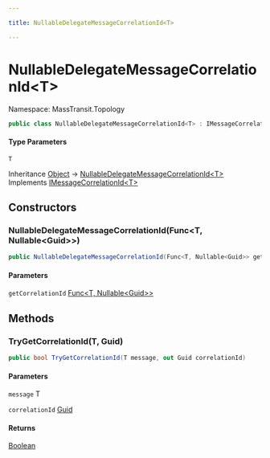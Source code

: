 ```yaml
---

title: NullableDelegateMessageCorrelationId<T>

---
```


# NullableDelegateMessageCorrelationId\<T\>

Namespace: MassTransit.Topology

```csharp
public class NullableDelegateMessageCorrelationId<T> : IMessageCorrelationId<T>
```

#### Type Parameters

`T`<br/>

Inheritance [Object](https://learn.microsoft.com/en-us/dotnet/api/system.object) → [NullableDelegateMessageCorrelationId\<T\>](../masstransit-topology/nullabledelegatemessagecorrelationid-1)<br/>
Implements [IMessageCorrelationId\<T\>](../masstransit/imessagecorrelationid-1)

## Constructors

### **NullableDelegateMessageCorrelationId(Func\<T, Nullable\<Guid\>\>)**

```csharp
public NullableDelegateMessageCorrelationId(Func<T, Nullable<Guid>> getCorrelationId)
```

#### Parameters

`getCorrelationId` [Func\<T, Nullable\<Guid\>\>](https://learn.microsoft.com/en-us/dotnet/api/system.func-2)<br/>

## Methods

### **TryGetCorrelationId(T, Guid)**

```csharp
public bool TryGetCorrelationId(T message, out Guid correlationId)
```

#### Parameters

`message` T<br/>

`correlationId` [Guid](https://learn.microsoft.com/en-us/dotnet/api/system.guid)<br/>

#### Returns

[Boolean](https://learn.microsoft.com/en-us/dotnet/api/system.boolean)<br/>
